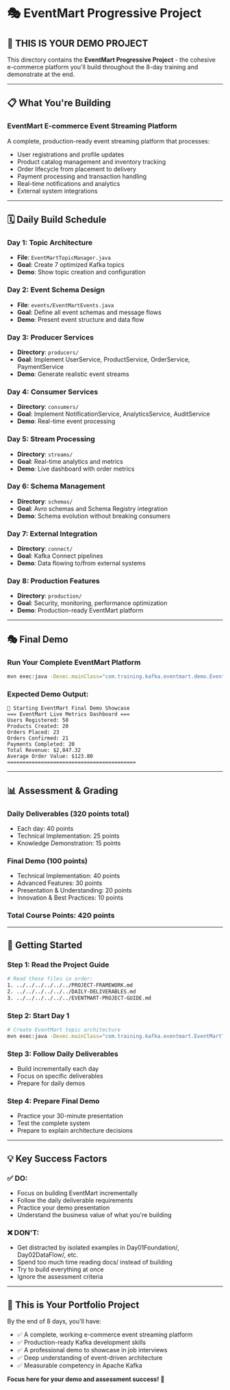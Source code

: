 # 🎭 EventMart Progressive Project

## 🎯 **THIS IS YOUR DEMO PROJECT**

This directory contains the **EventMart Progressive Project** - the cohesive e-commerce platform you'll build throughout the 8-day training and demonstrate at the end.

---

## 📋 **What You're Building**

### **EventMart E-commerce Event Streaming Platform**
A complete, production-ready event streaming platform that processes:
- User registrations and profile updates
- Product catalog management and inventory tracking
- Order lifecycle from placement to delivery
- Payment processing and transaction handling
- Real-time notifications and analytics
- External system integrations

---

## 🗓 **Daily Build Schedule**

### **Day 1**: Topic Architecture
- **File**: `EventMartTopicManager.java`
- **Goal**: Create 7 optimized Kafka topics
- **Demo**: Show topic creation and configuration

### **Day 2**: Event Schema Design
- **File**: `events/EventMartEvents.java`
- **Goal**: Define all event schemas and message flows
- **Demo**: Present event structure and data flow

### **Day 3**: Producer Services
- **Directory**: `producers/`
- **Goal**: Implement UserService, ProductService, OrderService, PaymentService
- **Demo**: Generate realistic event streams

### **Day 4**: Consumer Services
- **Directory**: `consumers/`
- **Goal**: Implement NotificationService, AnalyticsService, AuditService
- **Demo**: Real-time event processing

### **Day 5**: Stream Processing
- **Directory**: `streams/`
- **Goal**: Real-time analytics and metrics
- **Demo**: Live dashboard with order metrics

### **Day 6**: Schema Management
- **Directory**: `schemas/`
- **Goal**: Avro schemas and Schema Registry integration
- **Demo**: Schema evolution without breaking consumers

### **Day 7**: External Integration
- **Directory**: `connect/`
- **Goal**: Kafka Connect pipelines
- **Demo**: Data flowing to/from external systems

### **Day 8**: Production Features
- **Directory**: `production/`
- **Goal**: Security, monitoring, performance optimization
- **Demo**: Production-ready EventMart platform

---

## 🎭 **Final Demo**

### **Run Your Complete EventMart Platform**
```bash
mvn exec:java -Dexec.mainClass="com.training.kafka.eventmart.demo.EventMartDemoOrchestrator"
```

### **Expected Demo Output**:
```
🚀 Starting EventMart Final Demo Showcase
=== EventMart Live Metrics Dashboard ===
Users Registered: 50
Products Created: 20
Orders Placed: 23
Orders Confirmed: 21
Payments Completed: 20
Total Revenue: $2,847.32
Average Order Value: $123.80
==========================================
```

---

## 📊 **Assessment & Grading**

### **Daily Deliverables** (320 points total)
- Each day: 40 points
- Technical Implementation: 25 points
- Knowledge Demonstration: 15 points

### **Final Demo** (100 points)
- Technical Implementation: 40 points
- Advanced Features: 30 points
- Presentation & Understanding: 20 points
- Innovation & Best Practices: 10 points

### **Total Course Points**: 420 points

---

## 🚀 **Getting Started**

### **Step 1**: Read the Project Guide
```bash
# Read these files in order:
1. ../../../../../../PROJECT-FRAMEWORK.md
2. ../../../../../../DAILY-DELIVERABLES.md
3. ../../../../../../EVENTMART-PROJECT-GUIDE.md
```

### **Step 2**: Start Day 1
```bash
# Create EventMart topic architecture
mvn exec:java -Dexec.mainClass="com.training.kafka.eventmart.EventMartTopicManager"
```

### **Step 3**: Follow Daily Deliverables
- Build incrementally each day
- Focus on specific deliverables
- Prepare for daily demos

### **Step 4**: Prepare Final Demo
- Practice your 30-minute presentation
- Test the complete system
- Prepare to explain architecture decisions

---

## 💡 **Key Success Factors**

### **✅ DO**:
- Focus on building EventMart incrementally
- Follow the daily deliverable requirements
- Practice your demo presentation
- Understand the business value of what you're building

### **❌ DON'T**:
- Get distracted by isolated examples in Day01Foundation/, Day02DataFlow/, etc.
- Spend too much time reading docs/ instead of building
- Try to build everything at once
- Ignore the assessment criteria

---

## 🎯 **This is Your Portfolio Project**

By the end of 8 days, you'll have:
- ✅ A complete, working e-commerce event streaming platform
- ✅ Production-ready Kafka development skills
- ✅ A professional demo to showcase in job interviews
- ✅ Deep understanding of event-driven architecture
- ✅ Measurable competency in Apache Kafka

**Focus here for your demo and assessment success!** 🚀
